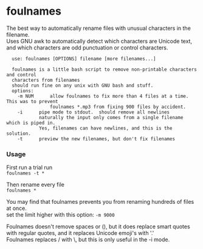 # foulnames
The best way to automatically rename files with unusual characters in the filename.    
Uses GNU awk to automatically detect which characters are Unicode text, and which characters are odd punctuation or control characters.
      
      use: foulnames [OPTIONS] filename [more filenames...]

      foulnames is a little bash script to remove non-printable characters and control
      characters from filenames
      should run fine on any unix with GNU bash and stuff. 
      options: 
        -m NUM      allow foulnames to fix more than 4 files at a time. This was to prevent 
                    foulnames *.mp3 from fixing 900 files by accident.
        -i      pipe mode to stdout.  should remove all newlines
                naturally the input only comes from a single filename which is piped in.  
                Yes, filenames can have newlines, and this is the solution.
        -t      preview the new filenames, but don't fix filenames


### Usage 

First run a trial run    
    `foulnames -t *`

Then rename every file    
    `foulnames * `

You may find that foulnames prevents you from renaming hundreds of files at once.    
set the limit higher with this option: ` -m 9000 `

Foulnames doesn't remove spaces or (), but it does replace smart quotes with regular quotes, and it replaces Unicode emoji's with '.'     
Foulnames replaces / with \\, but this is only useful in the -i mode.
